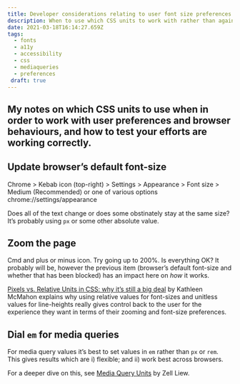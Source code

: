 ```yaml
---
title: Developer considerations relating to user font size preferences
description: When to use which CSS units to work with rather than against with user preferences and browser behaviour.
date: 2021-03-18T16:14:27.659Z
tags:
  - fonts
  - a11y
  - accessibility
  - css
  - mediaqueries
  - preferences
 draft: true
---
```

My notes on which CSS units to use when in order to work with user preferences and browser behaviours, and how to test your efforts are working correctly.
---

## Update browser’s default font-size

Chrome > Kebab icon (top-right) > Settings > Appearance > Font size > Medium (Recommended) or one of various options
chrome://settings/appearance

Does all of the text change or does some obstinately stay at the same size? It’s probably using `px` or some other absolute value.

## Zoom the page

Cmd and plus or minus icon. Try going up to 200%. Is everything OK? It probably will be, however the previous item (browser’s default font-size and whether that has been blocked) has 
an impact here on _how_ it works.

[Pixels vs. Relative Units in CSS: why it’s still a big deal](https://www.24a11y.com/2019/pixels-vs-relative-units-in-css-why-its-still-a-big-deal/) by Kathleen McMahon explains why using relative values for font-sizes and unitless values for line-heights really gives control back to the user for the experience they want in terms of their zooming and font-size preferences.

## Dial `em` for media queries

For media query values it’s best to set values in `em` rather than `px` or `rem`. This gives results which are i) flexible; and ii) work best across browsers.

For a deeper dive on this, see [Media Query Units](https://zellwk.com/blog/media-query-units/) by Zell Liew.
